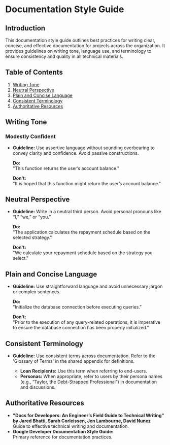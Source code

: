 # Documentation Style Guide

## Introduction

This documentation style guide outlines best practices for writing clear, concise, and effective documentation for projects across the organization. It provides guidelines on writing tone, language use, and terminology to ensure consistency and quality in all technical materials.

## Table of Contents

1. [Writing Tone](#writing-tone)
2. [Neutral Perspective](#neutral-perspective)
3. [Plain and Concise Language](#plain-and-concise-language)
4. [Consistent Terminology](#consistent-terminology)
5. [Authoritative Resources](#authoritative-resources)

## Writing Tone

### Modestly Confident

- **Guideline:** Use assertive language without sounding overbearing to convey clarity and confidence. Avoid passive constructions.

  **Do:**  
  "This function returns the user’s account balance."

  **Don't:**  
  "It is hoped that this function might return the user’s account balance."

## Neutral Perspective

- **Guideline:** Write in a neutral third person. Avoid personal pronouns like “I,” “we,” or “you.”

  **Do:**  
  "The application calculates the repayment schedule based on the selected strategy."

  **Don't:**  
  "We calculate your repayment schedule based on the strategy you select."

## Plain and Concise Language

- **Guideline:** Use straightforward language and avoid unnecessary jargon or complex sentences.

  **Do:**  
  "Initialize the database connection before executing queries."

  **Don't:**  
  "Prior to the execution of any query-related operations, it is imperative to ensure the database connection has been properly initialized."

## Consistent Terminology

- **Guideline:** Use consistent terms across documentation. Refer to the 'Glossary of Terms' in the shared appendix for definitions.

  - **Loan Recipients:** Use this term when referring to end-users.
  - **Personas:** When appropriate, refer to users by their persona names (e.g., “Taylor, the Debt-Strapped Professional”) in documentation and discussions.

## Authoritative Resources

- **"Docs for Developers: An Engineer’s Field Guide to Technical Writing" by Jared Bhatti, Sarah Corleissen, Jen Lambourne, David Nunez**  
  Guide to effective technical writing and documentation.
- **Google Developer Documentation Style Guide:**  
  Primary reference for documentation practices.
